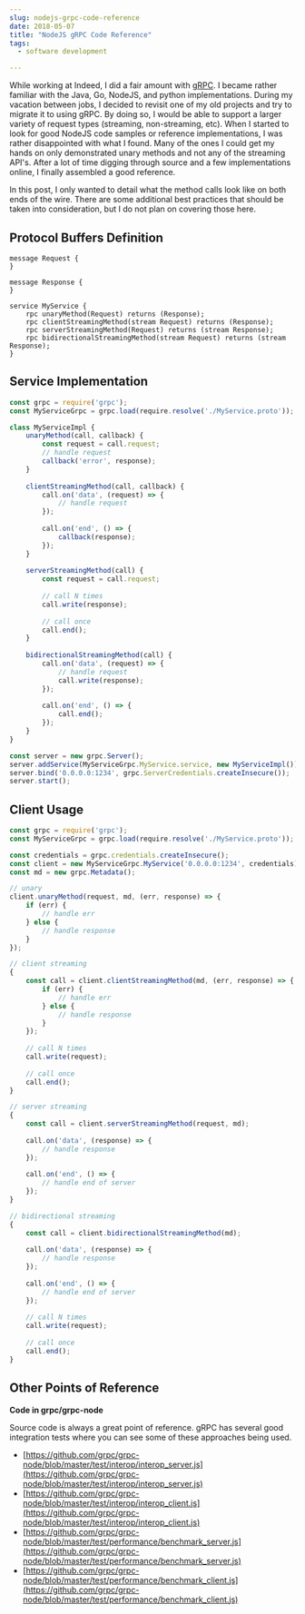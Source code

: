 ```yaml
---
slug: nodejs-grpc-code-reference
date: 2018-05-07
title: "NodeJS gRPC Code Reference"
tags:
  - software development

---
```


While working at Indeed, I did a fair amount with [gRPC](https://grpc.io/).
I became rather familiar with the Java, Go, NodeJS, and python implementations.
During my vacation between jobs, I decided to revisit one of my old projects and try to migrate it to using gRPC.
By doing so, I would be able to support a larger variety of request types (streaming, non-streaming, etc).
When I started to look for good NodeJS code samples or reference implementations, I was rather disappointed with what I found.
Many of the ones I could get my hands on only demonstrated unary methods and not any of the streaming API's.
After a lot of time digging through source and a few implementations online, I finally assembled a good reference.

In this post, I only wanted to detail what the method calls look like on both ends of the wire.
There are some additional best practices that should be taken into consideration, but I do not plan on covering those here.


<!--more-->

## Protocol Buffers Definition

```
message Request {
}

message Response {
}

service MyService {
    rpc unaryMethod(Request) returns (Response);
    rpc clientStreamingMethod(stream Request) returns (Response);
    rpc serverStreamingMethod(Request) returns (stream Response);
    rpc bidirectionalStreamingMethod(stream Request) returns (stream Response);
}
```

## Service Implementation

```js
const grpc = require('grpc');
const MyServiceGrpc = grpc.load(require.resolve('./MyService.proto'));

class MyServiceImpl {
    unaryMethod(call, callback) {
        const request = call.request;
        // handle request
        callback('error', response);
    }
    
    clientStreamingMethod(call, callback) {
        call.on('data', (request) => {
            // handle request
        });
        
        call.on('end', () => {
            callback(response);
        });
    }
    
    serverStreamingMethod(call) {
        const request = call.request;
        
        // call N times
        call.write(response);
        
        // call once
        call.end();
    }
    
    bidirectionalStreamingMethod(call) {
        call.on('data', (request) => {
            // handle request
            call.write(response);
        });
        
        call.on('end', () => {
            call.end();
        });
    }
}

const server = new grpc.Server();
server.addService(MyServiceGrpc.MyService.service, new MyServiceImpl());
server.bind('0.0.0.0:1234', grpc.ServerCredentials.createInsecure());
server.start();
```

## Client Usage

```js
const grpc = require('grpc');
const MyServiceGrpc = grpc.load(require.resolve('./MyService.proto'));

const credentials = grpc.credentials.createInsecure();
const client = new MyServiceGrpc.MyService('0.0.0.0:1234', credentials);
const md = new grpc.Metadata();

// unary
client.unaryMethod(request, md, (err, response) => {
    if (err) {
        // handle err
    } else {
        // handle response
    }
});

// client streaming
{
    const call = client.clientStreamingMethod(md, (err, response) => {
        if (err) {
            // handle err
        } else {
            // handle response
        }
    });
    
    // call N times
    call.write(request);
    
    // call once
    call.end();
}

// server streaming
{
    const call = client.serverStreamingMethod(request, md);
    
    call.on('data', (response) => {
        // handle response
    });
    
    call.on('end', () => {
        // handle end of server
    });
}

// bidirectional streaming
{
    const call = client.bidirectionalStreamingMethod(md);
    
    call.on('data', (response) => {
        // handle response
    });
    
    call.on('end', () => {
        // handle end of server
    });
    
    // call N times
    call.write(request);
    
    // call once
    call.end();
}
```

## Other Points of Reference

**Code in grpc/grpc-node**

Source code is always a great point of reference.
gRPC has several good integration tests where you can see some of these approaches being used.

* [https://github.com/grpc/grpc-node/blob/master/test/interop/interop_server.js](https://github.com/grpc/grpc-node/blob/master/test/interop/interop_server.js)
* [https://github.com/grpc/grpc-node/blob/master/test/interop/interop_client.js](https://github.com/grpc/grpc-node/blob/master/test/interop/interop_client.js)
* [https://github.com/grpc/grpc-node/blob/master/test/performance/benchmark_server.js](https://github.com/grpc/grpc-node/blob/master/test/performance/benchmark_server.js)
* [https://github.com/grpc/grpc-node/blob/master/test/performance/benchmark_client.js](https://github.com/grpc/grpc-node/blob/master/test/performance/benchmark_client.js)